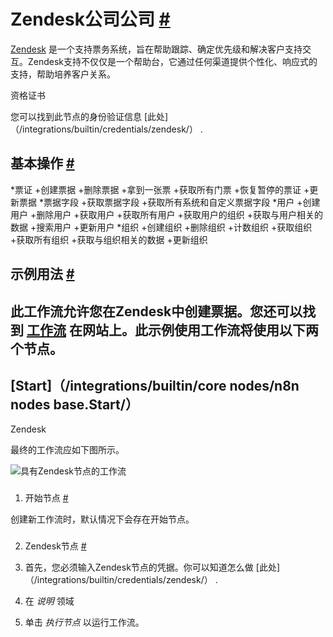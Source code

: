 


 Zendesk公司公司
 [#](#zendesk "永久链接")
=========================================



[Zendesk](https://www.zendesk.com/) 
 是一个支持票务系统，旨在帮助跟踪、确定优先级和解决客户支持交互。Zendesk支持不仅仅是一个帮助台，它通过任何渠道提供个性化、响应式的支持，帮助培养客户关系。
 




 资格证书
 



 您可以找到此节点的身份验证信息
 [此处]（/integrations/builtin/credentials/zendesk/）
 .
 




 基本操作
 [#](#基本操作 "永久链接")
-----------------------------------------------------------


*票证
	+创建票据
	+删除票据
	+拿到一张票
	+获取所有门票
	+恢复暂停的票证
	+更新票据
*票据字段
	+获取票据字段
	+获取所有系统和自定义票据字段
*用户
	+创建用户
	+删除用户
	+获取用户
	+获取所有用户
	+获取用户的组织
	+获取与用户相关的数据
	+搜索用户
	+更新用户
*组织
	+创建组织
	+删除组织
	+计数组织
	+获取组织
	+获取所有组织
	+获取与组织相关的数据
	+更新组织



 示例用法
 [#](#示例用法 "永久链接")
-----------------------------------------------------



 此工作流允许您在Zendesk中创建票据。您还可以找到
 [工作流](https://n8n.io/workflows/496) 
 在网站上。此示例使用工作流将使用以下两个节点。
-
 [Start]（/integrations/builtin/core nodes/n8n nodes base.Start/）
 -
 Zendesk




 最终的工作流应如下图所示。
 



![具有Zendesk节点的工作流](https://d33wubrfki0l68.cloudfront.net/76a4bd71958b0f0c4ce4173a868aa877986b4a4e/ebb4c/_images/integrations/builtin/app-nodes/zendesk/workflow.png)



### 
 1. 开始节点
 [#](#1-start-node "永久链接")



 创建新工作流时，默认情况下会存在开始节点。
 


### 
 2. Zendesk节点
 [#](#2-zendesk-node "永久链接")


1. 首先，您必须输入Zendesk节点的凭据。你可以知道怎么做
 [此处]（/integrations/builtin/credentials/zendesk/）
 .
2. 在
 *说明*
 领域
3. 单击
 *执行节点*
 以运行工作流。




